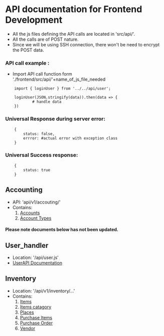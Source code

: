 # API documentation for Frontend Development
- All the js files defining the API calls are located in 'src/api/'.
- All the calls are of POST nature.
- Since we will be using SSH connection, there won't be need to encrypt the POST data.

### API call example : 
- Import API call function form './frontend/src/api/'+name_of_js_file_needed
``` 
    import { loginUser } from '../../api/user';

    loginUser(JSON.stringify(data)).then(data => {
            # handle data
    })
```

### Universal Response during server error: 
```
    {
        status: false,
        errror: #actual error with exception class
    }
```
### Universal Success response: 
```
    {
        status: true
    } 
```

## Accounting
- API: 'api/v1/accouting/'
- Contains:
    1. [Accounts](accounting/accounts.md)
    2. [Account Types](accounting/types.md)




#### Please note documents below has not been updated.
## User_handler 
- Location: '/api/user.js'
- [UserAPI Documentation](users.md)

## Inventory 
- Location: '/api/v1/inventory/...'
- Contains: 
    1. [Items](inventory/item.md)
    2. [Items catagory](inventory/item_catagory.md)
    3. [Places](inventory/place.md)
    4. [Purchase Items](inventory/purchase_item.md)
    5. [Purchase Order](inventory/purchase_order.md)
    6. [Vendor](inventory/vendor.md)

